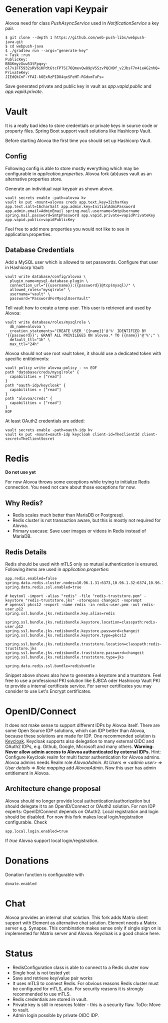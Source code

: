 # Generation vapi Keypair

Alovoa need for class *PushAsyncService* used in *NotificationService* a key pair.

```
$ git clone --depth 1 https://github.com/web-push-libs/webpush-java.git
$ cd webpush-java
$ ./gradlew run --args="generate-key"
> Task :run
PublicKey:
BBGKmyzGuw53tFpqxy-ol7v1FF5932sRV6iKPdtGtcFPTSC76QmevQw89pVSSzvPQCN9f_v2JbsF7n4ieAG2nhQ=
PrivateKey:
JIEdQkCnF-YFAI-kOExRzPIDO4qxSFeHT-RGdxmTuFs=
```

Save generated private and public key in vault as *app.vapid.public* and *app.vapid.private*.

# Vault

It is a really bad idea to store credentials or private keys in source code or
property files. Spring Boot support vault solutions like Hashicorp Vault.

Before starting Alovoa the first time you should set up Hashicorp Vault.

## Config

Following config is able to store mostly everything which may be configurable
in *application.properties*. Alovoa fork (ab)uses vault as an alternative
properties store.

Generate an individual vapi keypair as shown above.

```
vault secrets enable -path=alovoa kv
vault kv put -mount=alovoa creds app.text.key=32charKey app.text.salt=16charSalt app.admin.key=InitialAdmiPassword app.admin.email=AdminEmail spring.mail.username=SmtpUsername spring.mail.password=SmtpPassword app.vapid.private=vapidPrivateKey app.vapid.public=vapidPublicKey
```

Feel free to add more properties you would not like to see in application.properties.

## Database Credentials

Add a MySQL user which is allowed to set passwords. Configure that user in Hashicorp Vault:

```
vault write database/config/alovoa \
  plugin_name=mysql-database-plugin \
  connection_url="{{username}}:{{password}}@tcp(mysql)/" \
  allowed_roles="mysqlrole" \
  username="vault" \
  password="PasswordForMysqlUserVault"
```

Tell vault how to create a temp user. This user is retrieved and used by Alovoa:

```
vault write database/roles/mysqlrole \
  db_name=alovoa \
  creation_statements="CREATE USER '{{name}}'@'%' IDENTIFIED BY '{{password}}'; GRANT ALL PRIVILEGES ON alovoa.* TO {{name}}'@'%';" \
  default_ttl="1h" \
  max_ttl="24h"
```

Alovoa should not use root vault token, it should use a dedicated token with specific entitelments:

```
vault policy write alovoa-policy - << EOF
path "database/creds/mysqlrole" {
  capabilities = ["read"]
}
path "oauth-idp/keycloak" {
  capabilities = ["read"]
}
path "alovoa/creds" {
  capabilities = ["read"]
}
EOF
```

At least OAuth2 credentials are added:

```
vault secrets enable -path=oauth-idp kv
vault kv put -mount=oauth-idp keycloak client-id=TheClientId client-secret=TheClientSecret
```

# Redis

**Do not use yet**

For now Alovoa throws some exceptions while trying to initialize Redis connection. You need not
care about those exceptions for now.

## Why Redis?

* Redis scales much better than MariaDB or Postgresql.
* Redis cluster is not transaction aware, but this is mostly not required for Alovoa.
* Primary usecase: Save user images or videos in Redis instead of MariaDB.

## Redis Details

Redis should be used with mTLS only so mutual authentication is ensured. Following items are used
in *application.properties*:

```
app.redis.enabled=false
spring.data.redis.cluster.nodes=10.96.1.31:6373,10.96.1.32:6374,10.96.1.33:6375,10.96.1.34:6376,10.96.1.35:6377,10.96.1.36:6378
spring.data.redis.ssl.enabled=true

# keytool -import -alias "redis" -file "redis-truststore.pem" -keystore "redis-truststore.jks" -storepass changeit -noprompt
# openssl pkcs12 -export -name redis -in redis-user.pem -out redis-user.p12
spring.ssl.bundle.jks.redisbundle.key.alias=redis

spring.ssl.bundle.jks.redisbundle.keystore.location=classpath:redis-user.p12
spring.ssl.bundle.jks.redisbundle.keystore.password=changeit
spring.ssl.bundle.jks.redisbundle.keystore.type=pkcs12

spring.ssl.bundle.jks.redisbundle.truststore.location=classpath:redis-truststore.jks
spring.ssl.bundle.jks.redisbundle.truststore.password=changeit
spring.ssl.bundle.jks.redisbundle.truststore.type=jks

spring.data.redis.ssl.bundle=redisbundle
```

Snippet above shows also how to generate a keystore and a truststore. Feel free to use a professional
PKI solution like EJBCA oder Hashicorp Vault PKI to provide a internal certificate service.
For server certificates you may consider to use Let's Encrypt certificates.

# OpenID/Connect

It does not make sense to support different IDPs by Alovoa itself. There are some Open Source IDP solutions,
which can IDP better than Alovoa, because these solutions are made for IDP. One recommended solution is
[Keycloak](https://www.keycloak.org/). Keycloak supports also delegation to many external OIDC and OAuth2 IDPs,
e.g. Github, Google, Microsoft and many others. **Warning: Never allow admin access to Alovoa authenticated
by external IDPs.** Hint: Configure Keycloak realm for multi factor authentication for Alovoa admins. Alovoa
admins needs Realm role *AlovoaAdmin*. At *Users* ⇒ *&lt;admin user&gt;* ⇒  *User details* ⇒  *Role mapping* add
*AlovoaAdmin*. Now this user has admin entitlement in Alovoa.

## Architecture change proposal

Alovoa should no longer provide local authentication/authorization but should delegate it to an OpenID/Connect
or OAuth2 solution. For non IDP experts: OpenID/Connect depends on OAuth2. Local registration and login should
be disabled. For now this fork makes local login/registration configurable. Check

```
app.local.login.enabled=true
```

If *true* Alovoa support local login/registration.

# Donations

Donation function is configurable with

```
donate.enabled
```

# Chat

Alovoa provides an internal chat solution. This fork adds Matrix client support with Element as alternative
chat solution. Element needs a Matrix server e.g. Synapse. This combination makes sense only if 
single sign on is implemented for Matrix server and Alovoa. Keycloak is a good choice here.

# Status

* RedisConfiguration class is able to connect to a Redis cluster now
* Single host is not tested yet
* Save and retrieve key/value pair works
* It uses mTLS to connect Redis. For obvious reasons Redis cluster must be configured for mTLS, also. For security reasons it is strongly recommended to use mTLS.
* Redis credentials are stored in vault.
* Private key is still in resorces folder - this is a security flaw. ToDo: Move to vault.
* Admin login possible by private OIDC IDP.

